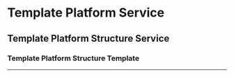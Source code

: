 # Template Platform Service

## Template Platform Structure Service

### Template Platform Structure Template

----
